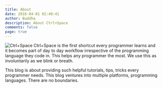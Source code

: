 ```yaml
---
title: About
date: 2016-04-01 02:49:41
author: Buddha
description: About Ctrl+Space
comments: false
page: true
---
```

![Ctrl+Space](https://farm2.staticflickr.com/1718/25631720110_e964ccf788_n.jpg)
Ctrl+Space is the first shortcut every programmer learns and it becomes part of day to day workflow irrespective of the programming language they code in. This helps any programmer the most. We use this as involuntarily as we blink or breath.

This blog is about providing such helpful tutorials, tips, tricks every programmer needs. This blog ventures into multiple platforms, programming languages. There are no boundaries.





